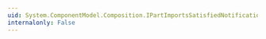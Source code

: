 ```yaml
---
uid: System.ComponentModel.Composition.IPartImportsSatisfiedNotification
internalonly: False
---
```

